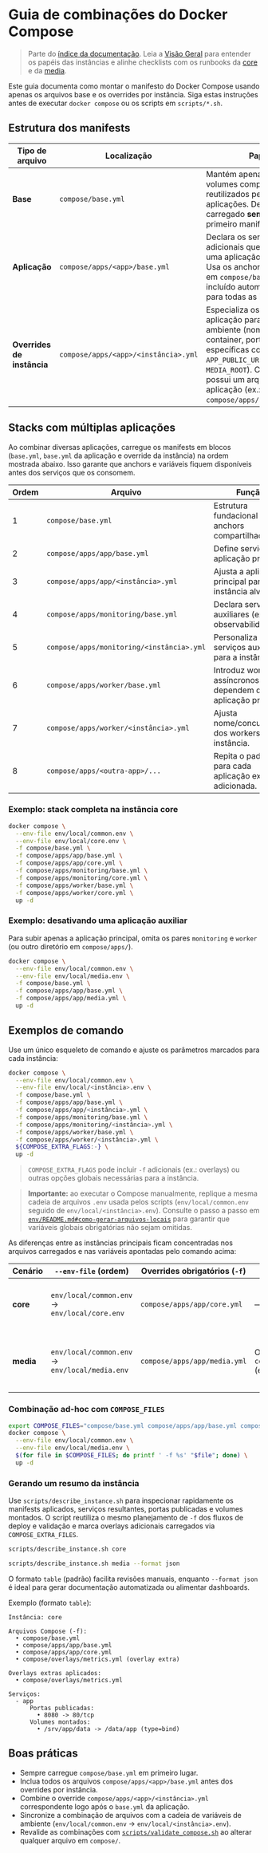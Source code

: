 # Guia de combinações do Docker Compose

> Parte do [índice da documentação](./README.md). Leia a [Visão Geral](./OVERVIEW.md) para entender os papéis das instâncias e alinhe checklists com os runbooks da [core](./core.md) e da [media](./media.md).

Este guia documenta como montar o manifesto do Docker Compose usando apenas os
arquivos base e os overrides por instância. Siga estas instruções antes de
executar `docker compose` ou os scripts em `scripts/*.sh`.

## Estrutura dos manifests

| Tipo de arquivo | Localização | Papel |
| --------------- | ----------- | ----- |
| **Base** | `compose/base.yml` | Mantém apenas anchors e volumes compartilhados reutilizados pelas aplicações. Deve ser carregado **sempre** como primeiro manifesto. |
| **Aplicação** | `compose/apps/<app>/base.yml` | Declara os serviços adicionais que compõem uma aplicação (ex.: `app`). Usa os anchors definidos em `compose/base.yml`. É incluído automaticamente para todas as instâncias. |
| **Overrides de instância** | `compose/apps/<app>/<instância>.yml` | Especializa os serviços da aplicação para cada ambiente (nome do container, portas, variáveis específicas como `APP_PUBLIC_URL` ou `MEDIA_ROOT`). Cada instância possui um arquivo por aplicação (ex.: `compose/apps/app/core.yml`). |

## Stacks com múltiplas aplicações

Ao combinar diversas aplicações, carregue os manifests em blocos (`base.yml`, `base.yml` da aplicação e override da instância) na ordem mostrada abaixo. Isso garante que anchors e variáveis fiquem disponíveis antes dos serviços que os consomem.

| Ordem | Arquivo | Função |
| ----- | ------- | ------ |
| 1 | `compose/base.yml` | Estrutura fundacional com anchors compartilhados. |
| 2 | `compose/apps/app/base.yml` | Define serviços da aplicação principal. |
| 3 | `compose/apps/app/<instância>.yml` | Ajusta a aplicação principal para a instância alvo. |
| 4 | `compose/apps/monitoring/base.yml` | Declara serviços auxiliares (ex.: observabilidade). |
| 5 | `compose/apps/monitoring/<instância>.yml` | Personaliza os serviços auxiliares para a instância. |
| 6 | `compose/apps/worker/base.yml` | Introduz workers assíncronos que dependem da aplicação principal. |
| 7 | `compose/apps/worker/<instância>.yml` | Ajusta nome/concurrência dos workers por instância. |
| 8 | `compose/apps/<outra-app>/...` | Repita o padrão para cada aplicação extra adicionada. |

### Exemplo: stack completa na instância core

```bash
docker compose \
  --env-file env/local/common.env \
  --env-file env/local/core.env \
  -f compose/base.yml \
  -f compose/apps/app/base.yml \
  -f compose/apps/app/core.yml \
  -f compose/apps/monitoring/base.yml \
  -f compose/apps/monitoring/core.yml \
  -f compose/apps/worker/base.yml \
  -f compose/apps/worker/core.yml \
  up -d
```

### Exemplo: desativando uma aplicação auxiliar

Para subir apenas a aplicação principal, omita os pares `monitoring` e `worker` (ou outro diretório em `compose/apps/`).

```bash
docker compose \
  --env-file env/local/common.env \
  --env-file env/local/media.env \
  -f compose/base.yml \
  -f compose/apps/app/base.yml \
  -f compose/apps/app/media.yml \
  up -d
```

## Exemplos de comando

Use um único esqueleto de comando e ajuste os parâmetros marcados para cada
instância:

```bash
docker compose \
  --env-file env/local/common.env \
  --env-file env/local/<instância>.env \
  -f compose/base.yml \
  -f compose/apps/app/base.yml \
  -f compose/apps/app/<instância>.yml \
  -f compose/apps/monitoring/base.yml \
  -f compose/apps/monitoring/<instância>.yml \
  -f compose/apps/worker/base.yml \
  -f compose/apps/worker/<instância>.yml \
  ${COMPOSE_EXTRA_FLAGS:-} \
  up -d
```

> `COMPOSE_EXTRA_FLAGS` pode incluir `-f` adicionais (ex.: overlays) ou outras
> opções globais necessárias para a instância.

> **Importante:** ao executar o Compose manualmente, replique a mesma cadeia de
> arquivos `.env` usada pelos scripts (`env/local/common.env` seguido de
> `env/local/<instância>.env`). Consulte o passo a passo em
> [`env/README.md#como-gerar-arquivos-locais`](../env/README.md#como-gerar-arquivos-locais)
> para garantir que variáveis globais obrigatórias não sejam omitidas.

As diferenças entre as instâncias principais ficam concentradas nos arquivos
carregados e nas variáveis apontadas pelo comando acima:

| Cenário | `--env-file` (ordem) | Overrides obrigatórios (`-f`) | Overlays adicionais | Observações |
| ------- | -------------------- | ----------------------------- | ------------------- | ----------- |
| **core** | `env/local/common.env` → `env/local/core.env` | `compose/apps/app/core.yml` | — | Sem overlays obrigatórios. Utilize apenas quando a stack demandar arquivos extras. |
| **media** | `env/local/common.env` → `env/local/media.env` | `compose/apps/app/media.yml` | Opcional: `compose/overlays/<overlay>.yml` (ex.: armazenamento de mídia) | Adicione overlays específicos da instância ao definir `COMPOSE_EXTRA_FLAGS` ou `COMPOSE_EXTRA_FILES`. |

### Combinação ad-hoc com `COMPOSE_FILES`

```bash
export COMPOSE_FILES="compose/base.yml compose/apps/app/base.yml compose/apps/app/media.yml"
docker compose \
  --env-file env/local/common.env \
  --env-file env/local/media.env \
  $(for file in $COMPOSE_FILES; do printf ' -f %s' "$file"; done) \
  up -d
```

### Gerando um resumo da instância

Use `scripts/describe_instance.sh` para inspecionar rapidamente os manifests aplicados,
serviços resultantes, portas publicadas e volumes montados. O script reutiliza o mesmo
planejamento de `-f` dos fluxos de deploy e validação e marca overlays adicionais carregados
via `COMPOSE_EXTRA_FILES`.

```bash
scripts/describe_instance.sh core

scripts/describe_instance.sh media --format json
```

O formato `table` (padrão) facilita revisões manuais, enquanto `--format json` é ideal
para gerar documentação automatizada ou alimentar dashboards.

Exemplo (formato `table`):

```
Instância: core

Arquivos Compose (-f):
  • compose/base.yml
  • compose/apps/app/base.yml
  • compose/apps/app/core.yml
  • compose/overlays/metrics.yml (overlay extra)

Overlays extras aplicados:
  • compose/overlays/metrics.yml

Serviços:
  - app
      Portas publicadas:
        • 8080 -> 80/tcp
      Volumes montados:
        • /srv/app/data -> /data/app (type=bind)
```

## Boas práticas

- Sempre carregue `compose/base.yml` em primeiro lugar.
- Inclua todos os arquivos `compose/apps/<app>/base.yml` antes dos overrides por instância.
- Combine o override `compose/apps/<app>/<instância>.yml` correspondente logo após o `base.yml` da aplicação.
- Sincronize a combinação de arquivos com a cadeia de variáveis de ambiente (`env/local/common.env` → `env/local/<instância>.env`).
- Revalide as combinações com [`scripts/validate_compose.sh`](./OPERATIONS.md#scriptsvalidate_compose.sh) ao alterar qualquer arquivo em `compose/`.
